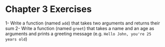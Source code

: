 
#  Chapter 3 Exercises


1- Write a function (named `add`) that takes two arguments and returns their sum
2- Write a function (named `greet`) that takes a name and an age as arguments and prints a greeting message (e.g. `Hello John, you're 25 years old`)
